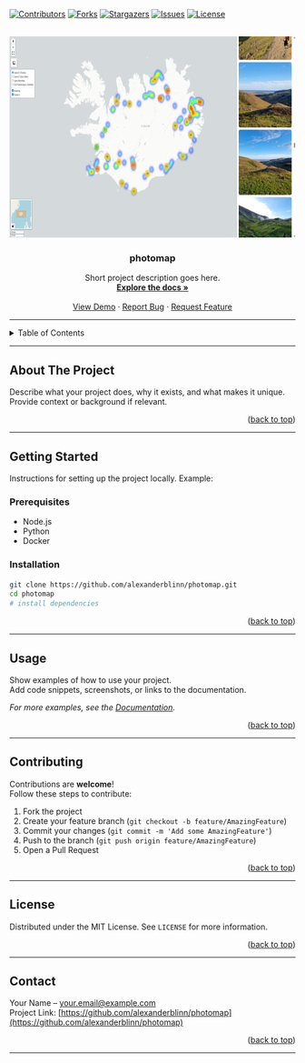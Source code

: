 <!---
README.md for the `photomap` repository.
-->

<!-- PROJECT INFO -->
[![Contributors][contributors-shield]][contributors-url]
[![Forks][forks-shield]][forks-url]
[![Stargazers][stars-shield]][stars-url]
[![Issues][issues-shield]][issues-url]
[![License][license-shield]][license-url]

<!-- PROJECT LOGO -->
<br />
<div align="center">
  <a href="https://github.com/alexanderblinn/photomap">
    <img src="logo/logo.png" alt="Logo" width="715" height="354">
  </a>

  <h3 align="center">photomap</h3>

  <p align="center">
    Short project description goes here.
    <br />
    <a href="https://github.com/alexanderblinn/photomap"><strong>Explore the docs »</strong></a>
    <br />
    <br />
    <a href="https://github.com/alexanderblinn/photomap">View Demo</a>
    ·
    <a href="https://github.com/alexanderblinn/photomap/issues">Report Bug</a>
    ·
    <a href="https://github.com/alexanderblinn/photomap/issues">Request Feature</a>
  </p>
</div>

---

<!-- TABLE OF CONTENTS -->
<details>
  <summary>Table of Contents</summary>
  <ol>
    <li><a href="#about-the-project">About The Project</a></li>
    <li><a href="#getting-started">Getting Started</a></li>
    <li><a href="#usage">Usage</a></li>
    <li><a href="#contributing">Contributing</a></li>
    <li><a href="#license">License</a></li>
    <li><a href="#contact">Contact</a></li>
  </ol>
</details>

---

<!-- ABOUT THE PROJECT -->
## About The Project

Describe what your project does, why it exists, and what makes it unique.  
Provide context or background if relevant.

<p align="right">(<a href="#readme-top">back to top</a>)</p>

---

<!-- GETTING STARTED -->
## Getting Started

Instructions for setting up the project locally. Example:

### Prerequisites
- Node.js
- Python
- Docker

### Installation
```bash
git clone https://github.com/alexanderblinn/photomap.git
cd photomap
# install dependencies
```

<p align="right">(<a href="#readme-top">back to top</a>)</p>

---

<!-- USAGE EXAMPLES -->
## Usage

Show examples of how to use your project.  
Add code snippets, screenshots, or links to the documentation.

_For more examples, see the [Documentation](https://github.com/alexanderblinn/photomap/wiki)._

<p align="right">(<a href="#readme-top">back to top</a>)</p>

---

<!-- CONTRIBUTING -->
## Contributing

Contributions are **welcome**!  
Follow these steps to contribute:

1. Fork the project
2. Create your feature branch (`git checkout -b feature/AmazingFeature`)
3. Commit your changes (`git commit -m 'Add some AmazingFeature'`)
4. Push to the branch (`git push origin feature/AmazingFeature`)
5. Open a Pull Request

<p align="right">(<a href="#readme-top">back to top</a>)</p>

---

<!-- LICENSE -->
## License

Distributed under the MIT License. See `LICENSE` for more information.

<p align="right">(<a href="#readme-top">back to top</a>)</p>

---

<!-- CONTACT -->
## Contact

Your Name – [your.email@example.com](mailto:your.email@example.com)  
Project Link: [https://github.com/alexanderblinn/photomap](https://github.com/alexanderblinn/photomap)

<p align="right">(<a href="#readme-top">back to top</a>)</p>

---

<!-- MARKDOWN LINKS & IMAGES -->
<!-- Replace `photomap` everywhere below -->
[contributors-shield]: https://img.shields.io/github/contributors/alexanderblinn/photomap.svg?style=for-the-badge
[contributors-url]: https://github.com/alexanderblinn/photomap/graphs/contributors
[forks-shield]: https://img.shields.io/github/forks/alexanderblinn/photomap.svg?style=for-the-badge
[forks-url]: https://github.com/alexanderblinn/photomap/network/members
[stars-shield]: https://img.shields.io/github/stars/alexanderblinn/photomap.svg?style=for-the-badge
[stars-url]: https://github.com/alexanderblinn/photomap/stargazers
[issues-shield]: https://img.shields.io/github/issues/alexanderblinn/photomap.svg?style=for-the-badge
[issues-url]: https://github.com/alexanderblinn/photomap/issues
[license-shield]: https://img.shields.io/github/license/alexanderblinn/photomap.svg?style=for-the-badge
[license-url]: https://github.com/alexanderblinn/photomap/blob/main/LICENSE

